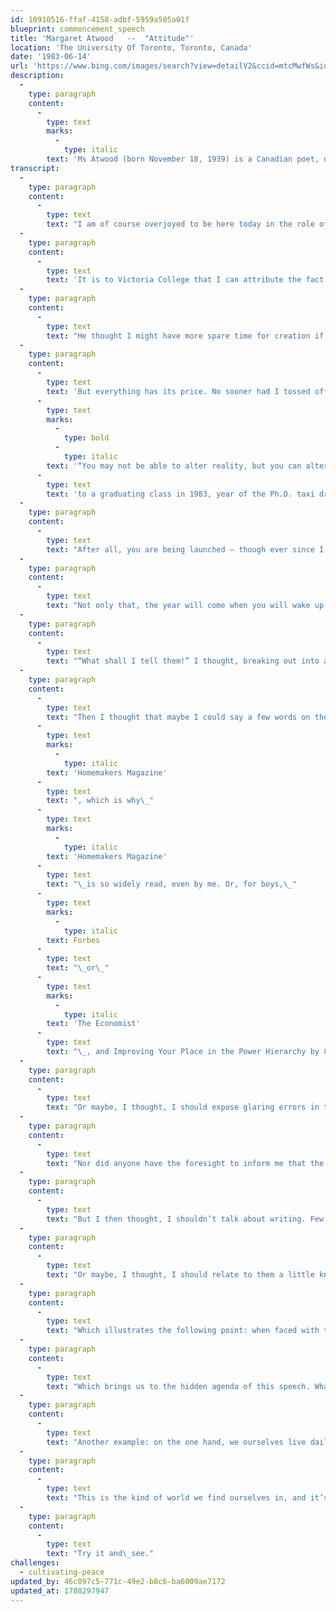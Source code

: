 ```yaml
---
id: 10910516-ffaf-4158-adbf-5959a505a01f
blueprint: commencement_speech
title: 'Margaret Atwood   --  "Attitude"'
location: 'The University Of Toronto, Toronto, Canada'
date: '1983-06-14'
url: 'https://www.bing.com/images/search?view=detailV2&ccid=mtcMwfWs&id=E4C7F6E4985BDC26A02DBC808753C95F60A11EE3&thid=OIP.mtcMwfWsyUMfiuf1hNpb_wHaEc&mediaurl=https%3a%2f%2fd.newsweek.com%2fen%2ffull%2f333017%2fmargaret-atwood.jpg&cdnurl=https%3a%2f%2fth.bing.com%2fth%2fid%2fR.9ad70cc1f5acc9431f8ae7f584da5bff%3frik%3d4x6hYF%252fJU4eAvA%26pid%3dImgRaw%26r%3d0&exph=961&expw=1600&q=Margaret+Atwood+image&simid=608041660363337995&FORM=IRPRST&ck=BD2A4FC3361386152AC8163790778FC8&selectedIndex=15&itb=0'
description:
  -
    type: paragraph
    content:
      -
        type: text
        marks:
          -
            type: italic
        text: 'Ms Atwood (born November 18, 1939) is a Canadian poet, novelist, literary critic, essayist, and environmental activist. She is among the most-honored authors of fiction in recent history.'
transcript:
  -
    type: paragraph
    content:
      -
        type: text
        text: "I am of course overjoyed to be here today in the role of ceremonial object. There is more than the usual amount of satisfaction in receiving an honorary degree from the university that helped to form one’s erstwhile callow and ignorant mind into the thing of dubious splendor that it is today; whose professors put up with so many overdue term papers, and struggled to read one’s handwriting, of which ‘interesting’ is the best that has been said; at which one failed to learn Anglo-Saxon and somehow missed Bibliography entirely, a severe error which I trust no one present here today has committed; and at which one underwent excruciating agonies not only of soul but of body, later traced to having drunk too much coffee in the bowels of\_Wymilwood."
  -
    type: paragraph
    content:
      -
        type: text
        text: 'It is to Victoria College that I can attribute the fact that Bell Canada, Oxford University Press and McClelland and Stewart all failed to hire me in the summer of ‘63, on the grounds that I was a) overqualified and b) couldn’t type, thus producing in me that state of joblessness, angst and cosmic depression which everyone knows is indispensable for novelists and poets, although nobody has ever claimed the same for geologists, dentists or chartered accountants. It is also due to Victoria College, incarnated in the person of Northrop Frye, that I didn’t run away to England to become a waitress, live in a garret, write masterpieces and get tuberculosis.'
  -
    type: paragraph
    content:
      -
        type: text
        text: "He thought I might have more spare time for creation if I ran away to Boston, lived in a stupor, wrote footnotes and got anxiety attacks, that is, if I went to Graduate School, and he was right. So, for all the benefits conferred upon me by my Alma Mater, where they taught me that the truth would make me free but failed to warn me of the kind of trouble I’d get into by trying to tell it – I remain duly\_grateful."
  -
    type: paragraph
    content:
      -
        type: text
        text: 'But everything has its price. No sooner had I tossed off a graceful reply to the letter inviting me to be present today than I began to realize the exorbitance of what was expected of me. I was going to have to come up with something to say,'
      -
        type: text
        marks:
          -
            type: bold
          -
            type: italic
        text: '“You may not be able to alter reality, but you can alter your attitude towards it, and this, paradoxically, alters reality. Try it and see.”'
      -
        type: text
        text: 'to a graduating class in 1983, year of the Ph.D. taxi driver, when young people have unemployment the way they used to have ugly blackheads; something presumably useful, wise, filled with resonance and overview, helpful, encouraging and optimistic.'
  -
    type: paragraph
    content:
      -
        type: text
        text: "After all, you are being launched – though ever since I experienced the process, I’ve wondered why “convocation” is the name for it. “Ejection” would be better. Even in the best of times, it’s more or less like being pushed over a cliff, and these are not the best of times. In case you haven’t figured it out already, I’m here to tell you that it’s an armpit out there. As for your university degree, there are definitely going to be days when you will feel that you’ve been given a refrigerator and sent to the middle of a jungle, where there are no three-pronged grounded\_plugholes."
  -
    type: paragraph
    content:
      -
        type: text
        text: "Not only that, the year will come when you will wake up in the middle of the night and realize that the people you went to school with are in positions of power, and may soon actually be running things. If there’s anything more calculated to thick men’s blood with cold, it’s that. After all, you know how much they didn’t know then, and, given yourself as an example, you can’t assume they know a great deal more now. “We’re all doomed,” you will think. (For example: Brian Mulroney is only a year older than I am.) You may feel that the only thing to do when you’ve reached this stage is to take up nail-biting, mantras, or jogging, all of which would be recognized by animal behavior specialists as substitution activities, like scratching, which are resorted to in moments of unresolved conflict. But we’ll get around to some positive thinking in a\_moment."
  -
    type: paragraph
    content:
      -
        type: text
        text: "“What shall I tell them!” I thought, breaking out into a cold sweat, as I tossed and turned night after night. (Lest you leap to indulge in Calvinistic guilt at the idea of having been the proximate cause of my discomfort, let me hasten to add that I was on a boat. The tossing and turning was par for the course, and the cold sweat can be cured by Gravol). For a while I toyed with the idea of paraphrasing Kurt Vonnegut, who told one graduating class, “Everything is going to become unbelievably worse and will never get better again,” and walked off the stage. But that’s the American style: boom or bust. A Canadian would be more apt to say, “things may be pretty mediocre but let’s at least try to hold the\_line.”"
  -
    type: paragraph
    content:
      -
        type: text
        text: "Then I thought that maybe I could say a few words on the subject of a liberal arts education, and how it prepares you for life. But sober reflection led me to the conclusion that this topic too was a washout; for, as you will soon discover, a liberal arts education doesn’t exactly prepare you for life. A preparation-for-life curriculum would not consist of courses on Victorian Thought and French Romanticism, but of things like How to Cope With Marital Breakdown, Getting More for your Footwear Dollar, Dealing With Stress, and How To Keep Your Fingernails from Breaking Off by Always Filing Them Towards the Center; in other words, it would read like the contents page of\_"
      -
        type: text
        marks:
          -
            type: italic
        text: 'Homemakers Magazine'
      -
        type: text
        text: ", which is why\_"
      -
        type: text
        marks:
          -
            type: italic
        text: 'Homemakers Magazine'
      -
        type: text
        text: "\_is so widely read, even by me. Or, for boys,\_"
      -
        type: text
        marks:
          -
            type: italic
        text: Forbes
      -
        type: text
        text: "\_or\_"
      -
        type: text
        marks:
          -
            type: italic
        text: 'The Economist'
      -
        type: text
        text: "\_, and Improving Your Place in the Power Hierarchy by Choosing the Right Suit. (Dark blue with a faint white pinstripe, not too far apart, in case you’re\_interested.)"
  -
    type: paragraph
    content:
      -
        type: text
        text: "Or maybe, I thought, I should expose glaring errors in the educational system, or compile a list of things I was taught which are palpably not true. For instance, in high school I made the mistake of taking Home Economics instead of Typing – we thought, in those days, that if you took the commercial course most of your eyebrows would come off and would have to be drawn on with a pencil for the rest of your life – where I was told that every meal should consist of a brown thing, a white thing, a yellow thing and a green thing; that it was not right to lick the spoon while cooking; and that the inside of a dress seam was as important as the outside. All three of these ideas are false and should be discarded immediately by anyone who still holds\_them."
  -
    type: paragraph
    content:
      -
        type: text
        text: "Nor did anyone have the foresight to inform me that the best thing I could do for myself as a writer would be back and wrist exercises. No one has yet done a study of this, but they will, and when they start excavating and measuring the spines and arm bones of the skeletons of famous writers of the past I am sure they will find that those who wrote the longest novels, such as Dickens and Melville, also had the thickest wrists. The real reason that Emily Dickinson stuck to lyric poems with relatively few stanzas is that she had spindly fingers. You may scoff, but future research will prove me\_right."
  -
    type: paragraph
    content:
      -
        type: text
        text: "But I then thought, I shouldn’t talk about writing. Few of this graduating class will wish to be writers, and those that do should by no means be encouraged. Weave a circle round them thrice, and close your eyes holy dread, because who needs the competition? What with the proliferation of Creative Writing courses, a mushroom of recent growth all but unknown in my youth, we will soon have a state of affairs in which everybody writes and nobody reads, the exact reverse of the way things were when I was composing dolorous verses in a rented cupboard on Charles Street in the early\_sixties."
  -
    type: paragraph
    content:
      -
        type: text
        text: "Or maybe, I thought, I should relate to them a little known fact of shocking import, which they will remember vividly when they have all but forgotten the rest of this speech. For example: nobody ever tells you, but did you know that when you have a baby your hair falls out? Not all of it, and not all at once, but it does fall out. It has something to do with a zinc imbalance. The good news is that it does grow back in. This only applies to girls. With boys, it falls out whether you have a baby or not, and it never grows back in; but even then there is hope. In a pinch, you can resort to quotation, a commodity which a liberal arts education teaches you to treat with respect, and I offer the following: “God only made a few perfect heads, and the rest lie covered with\_hair.”"
  -
    type: paragraph
    content:
      -
        type: text
        text: "Which illustrates the following point: when faced with the inevitable, you always have a choice. You may not be able to alter reality, but you can alter your attitude towards it. As I learned during my liberal arts education, any symbol can have, in the imaginative context, two versions, a positive and a negative. Blood can either be the gift of life or what comes out of you when you cut your wrists in the bathtub. Or, somewhat less drastically, if you spill your milk you’re left with a glass which is either half empty or half\_full."
  -
    type: paragraph
    content:
      -
        type: text
        text: "Which brings us to the hidden agenda of this speech. What you are being ejected into today is a world that is both half empty and half full. On the one hand, the biosphere is rotting away. The raindrops that keep falling on your head are also killing the fish, the trees, the animals, and, if they keep being as acid as they are now, they’ll eventually do away with things a lot closer to home, such as crops, front lawns and your digestive tract. Nature is no longer what surrounds us, we surround it, and the switch has not been for the better. On the other hand, unlike the ancient Egyptians, we as a civilization know what mistakes we are making and we also have the technology to stop making them; all that is lacking is the\_will."
  -
    type: paragraph
    content:
      -
        type: text
        text: "Another example: on the one hand, we ourselves live daily with the threat of annihilation. We’re just a computer button and a few minutes away from it, and the gap between us and it is narrowing every day. We secretly think in terms not of “If the Bomb Drops” but of “When the Bomb Drops”, and it’s understandable if we sometimes let ourselves slide into a mental state of powerlessness and consequent apathy. On the other hand, the catastrophe that threatens us as a species, and most other species as well, is not unpredictable and uncontrollable, like the eruption of the volcano that destroyed Pompeii. If it occurs, we can die with the dubious satisfaction of knowing that the death of the world was a man-made and therefore preventable event, and that the failure to prevent it was a failure of human\_will."
  -
    type: paragraph
    content:
      -
        type: text
        text: "This is the kind of world we find ourselves in, and it’s not pleasant. Faced with facts this depressing, the question of the economy – or how many of us in this country can afford two cars doesn’t really loom too large, but you’d never know it from reading the papers. Things are in fact a lot worse elsewhere, where expectations center not on cars and houses and jobs but on the next elusive meal. That’s part of the down side. The up side, here and now, is that this is still more or less a democracy; you don’t get shot or tortured yet for expressing an opinion, and politicians, motivated as they may be by greed and the lust for power, are nevertheless or because of this, still swayed by public opinion. The issues raised in any election are issues perceived by those who want power to be of importance to those in a position to confer it upon them. In other words, if enough people show by the issues they raise and by the way they’re willing to vote that they want changes made, then change becomes possible. You may not be able to alter reality, but you can alter your attitude towards it, and this, paradoxically, alters\_reality."
  -
    type: paragraph
    content:
      -
        type: text
        text: "Try it and\_see."
challenges:
  - cultivating-peace
updated_by: 46c097c5-771c-49e2-b8c6-ba6009ae7172
updated_at: 1708297947
---
```

